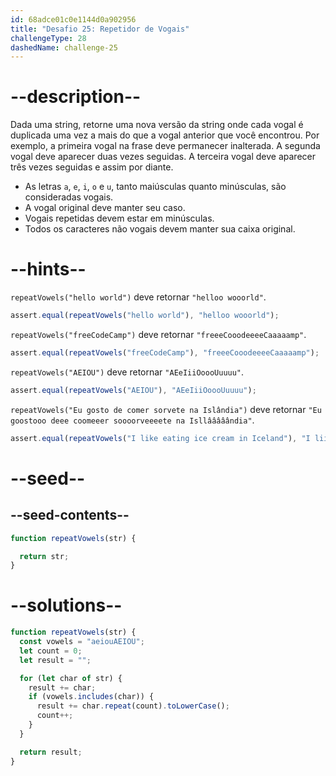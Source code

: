 ```yaml
---
id: 68adce01c0e1144d0a902956
title: "Desafio 25: Repetidor de Vogais"
challengeType: 28
dashedName: challenge-25
---
```


# --description--

Dada uma string, retorne uma nova versão da string onde cada vogal é duplicada uma vez a mais do que a vogal anterior que você encontrou. Por exemplo, a primeira vogal na frase deve permanecer inalterada. A segunda vogal deve aparecer duas vezes seguidas. A terceira vogal deve aparecer três vezes seguidas e assim por diante.

- As letras `a`, `e`, `i`, `o` e `u`, tanto maiúsculas quanto minúsculas, são consideradas vogais.
- A vogal original deve manter seu caso.
- Vogais repetidas devem estar em minúsculas.
- Todos os caracteres não vogais devem manter sua caixa original.

# --hints--

`repeatVowels("hello world")` deve retornar `"helloo wooorld"`.

```js
assert.equal(repeatVowels("hello world"), "helloo wooorld");
```

`repeatVowels("freeCodeCamp")` deve retornar `"freeeCooodeeeeCaaaaamp"`.

```js
assert.equal(repeatVowels("freeCodeCamp"), "freeeCooodeeeeCaaaaamp");
```

`repeatVowels("AEIOU")` deve retornar `"AEeIiiOoooUuuuu"`.

```js
assert.equal(repeatVowels("AEIOU"), "AEeIiiOoooUuuuu");
```

`repeatVowels("Eu gosto de comer sorvete na Islândia")` deve retornar `"Eu goostooo deee coomeeer soooorveeeete na Isllââââândia"`.

```js
assert.equal(repeatVowels("I like eating ice cream in Iceland"), "I liikeee eeeeaaaaatiiiiiing iiiiiiiceeeeeeee creeeeeeeeeaaaaaaaaaam iiiiiiiiiiin Iiiiiiiiiiiiceeeeeeeeeeeeelaaaaaaaaaaaaaand");
```

# --seed--

## --seed-contents--

```js
function repeatVowels(str) {

  return str;
}
```

# --solutions--

```js
function repeatVowels(str) {
  const vowels = "aeiouAEIOU";
  let count = 0;
  let result = "";

  for (let char of str) {
    result += char;
    if (vowels.includes(char)) {
      result += char.repeat(count).toLowerCase();
      count++;
    }
  }

  return result;
}
```
